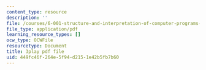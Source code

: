 ```yaml
---
content_type: resource
description: ''
file: /courses/6-001-structure-and-interpretation-of-computer-programs-spring-2005/449fc46f264e5f94d2151e42b5fb7b60_qp05AtXbOP0.pdf
file_type: application/pdf
learning_resource_types: []
ocw_type: OCWFile
resourcetype: Document
title: 3play pdf file
uid: 449fc46f-264e-5f94-d215-1e42b5fb7b60
---
```

